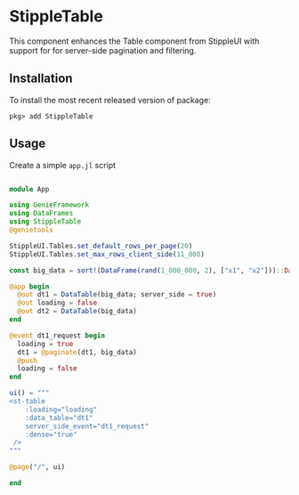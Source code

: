# StippleTable

This component enhances the Table component from StippleUI with support for for server-side pagination and filtering.

## Installation

To install the most recent released version of package:

```
pkg> add StippleTable
```
 
## Usage



Create a simple `app.jl` script
```julia

module App

using GenieFramework
using DataFrames
using StippleTable
@genietools

StippleUI.Tables.set_default_rows_per_page(20)
StippleUI.Tables.set_max_rows_client_side(11_000)

const big_data = sort!(DataFrame(rand(1_000_000, 2), ["x1", "x2"]))::DataFrame

@app begin
  @out dt1 = DataTable(big_data; server_side = true)
  @out loading = false
  @out dt2 = DataTable(big_data)
end

@event dt1_request begin
  loading = true
  dt1 = @paginate(dt1, big_data)
  @push
  loading = false
end

ui() = """
<st-table 
    :loading="loading"  
    :data_table="dt1"
    server_side_event="dt1_request"
    :dense="true" 
 />
"""

@page("/", ui)

end

```


